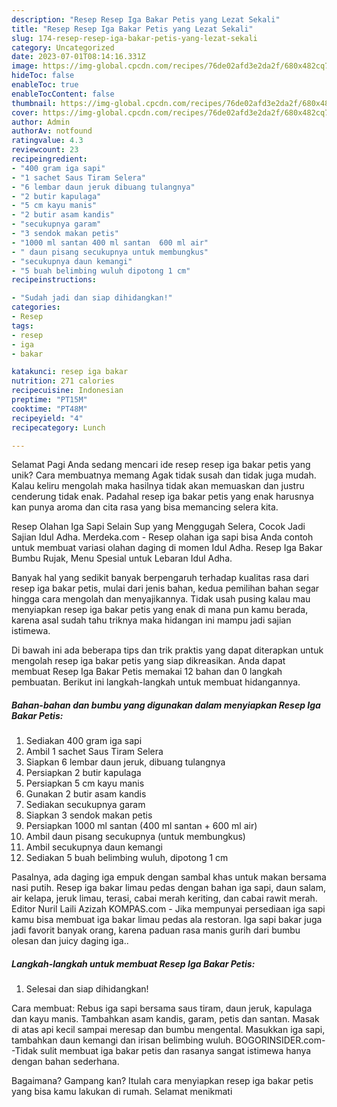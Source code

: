```yaml
---
description: "Resep Resep Iga Bakar Petis yang Lezat Sekali"
title: "Resep Resep Iga Bakar Petis yang Lezat Sekali"
slug: 174-resep-resep-iga-bakar-petis-yang-lezat-sekali
category: Uncategorized
date: 2023-07-01T08:14:16.331Z
image: https://img-global.cpcdn.com/recipes/76de02afd3e2da2f/680x482cq70/resep-iga-bakar-petis-foto-resep-utama.jpg
hideToc: false
enableToc: true
enableTocContent: false
thumbnail: https://img-global.cpcdn.com/recipes/76de02afd3e2da2f/680x482cq70/resep-iga-bakar-petis-foto-resep-utama.jpg
cover: https://img-global.cpcdn.com/recipes/76de02afd3e2da2f/680x482cq70/resep-iga-bakar-petis-foto-resep-utama.jpg
author: Admin
authorAv: notfound
ratingvalue: 4.3
reviewcount: 23
recipeingredient:
- "400 gram iga sapi"
- "1 sachet Saus Tiram Selera"
- "6 lembar daun jeruk dibuang tulangnya"
- "2 butir kapulaga"
- "5 cm kayu manis"
- "2 butir asam kandis"
- "secukupnya garam"
- "3 sendok makan petis"
- "1000 ml santan 400 ml santan  600 ml air"
- " daun pisang secukupnya untuk membungkus"
- "secukupnya daun kemangi"
- "5 buah belimbing wuluh dipotong 1 cm"
recipeinstructions:

- "Sudah jadi dan siap dihidangkan!"
categories:
- Resep
tags:
- resep
- iga
- bakar

katakunci: resep iga bakar 
nutrition: 271 calories
recipecuisine: Indonesian
preptime: "PT15M"
cooktime: "PT48M"
recipeyield: "4"
recipecategory: Lunch

---
```



Selamat Pagi Anda sedang mencari ide resep resep iga bakar petis yang unik? Cara membuatnya memang Agak tidak susah dan tidak juga mudah. Kalau keliru mengolah maka hasilnya tidak akan memuaskan dan justru cenderung tidak enak. Padahal resep iga bakar petis yang enak harusnya kan punya aroma dan cita rasa yang bisa memancing selera kita.


Resep Olahan Iga Sapi Selain Sup yang Menggugah Selera, Cocok Jadi Sajian Idul Adha. Merdeka.com - Resep olahan iga sapi bisa Anda contoh untuk membuat variasi olahan daging di momen Idul Adha. Resep Iga Bakar Bumbu Rujak, Menu Spesial untuk Lebaran Idul Adha.

Banyak hal yang sedikit banyak berpengaruh terhadap kualitas rasa dari resep iga bakar petis, mulai dari jenis bahan, kedua pemilihan bahan segar hingga cara mengolah dan menyajikannya. Tidak usah pusing kalau mau menyiapkan resep iga bakar petis yang enak di mana pun kamu berada, karena asal sudah tahu triknya maka hidangan ini mampu jadi sajian istimewa.


Di bawah ini ada beberapa tips dan trik praktis yang dapat diterapkan untuk mengolah resep iga bakar petis yang siap dikreasikan. Anda dapat membuat Resep Iga Bakar Petis memakai 12 bahan dan 0 langkah pembuatan. Berikut ini langkah-langkah untuk membuat hidangannya.

<!--inarticleads1-->

##### Bahan-bahan dan bumbu yang digunakan dalam menyiapkan Resep Iga Bakar Petis:

1. Sediakan 400 gram iga sapi
1. Ambil 1 sachet Saus Tiram Selera
1. Siapkan 6 lembar daun jeruk, dibuang tulangnya
1. Persiapkan 2 butir kapulaga
1. Persiapkan 5 cm kayu manis
1. Gunakan 2 butir asam kandis
1. Sediakan secukupnya garam
1. Siapkan 3 sendok makan petis
1. Persiapkan 1000 ml santan (400 ml santan + 600 ml air)
1. Ambil  daun pisang secukupnya (untuk membungkus)
1. Ambil secukupnya daun kemangi
1. Sediakan 5 buah belimbing wuluh, dipotong 1 cm


Pasalnya, ada daging iga empuk dengan sambal khas untuk makan bersama nasi putih. Resep iga bakar limau pedas dengan bahan iga sapi, daun salam, air kelapa, jeruk limau, terasi, cabai merah keriting, dan cabai rawit merah. Editor Nuril Laili Azizah KOMPAS.com - Jika mempunyai persediaan iga sapi kamu bisa membuat iga bakar limau pedas ala restoran. Iga sapi bakar juga jadi favorit banyak orang, karena paduan rasa manis gurih dari bumbu olesan dan juicy daging iga.. 

<!--inarticleads2-->

##### Langkah-langkah untuk membuat Resep Iga Bakar Petis:


1. Selesai dan siap dihidangkan!

Cara membuat: Rebus iga sapi bersama saus tiram, daun jeruk, kapulaga dan kayu manis. Tambahkan asam kandis, garam, petis dan santan. Masak di atas api kecil sampai meresap dan bumbu mengental. Masukkan iga sapi, tambahkan daun kemangi dan irisan belimbing wuluh. BOGORINSIDER.com--Tidak sulit membuat iga bakar petis dan rasanya sangat istimewa hanya dengan bahan sederhana. 

Bagaimana? Gampang kan? Itulah cara menyiapkan resep iga bakar petis yang bisa kamu lakukan di rumah. Selamat menikmati
